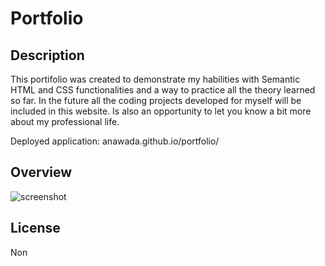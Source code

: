 # Portfolio

## Description 

This portifolio was created to demonstrate my habilities with Semantic HTML and CSS functionalities and a way to practice all the theory learned so far. In the future all the coding projects developed for myself will be included in this website. Is also an opportunity to let you know a bit more about my professional life.

Deployed application: anawada.github.io/portfolio/

## Overview




![screenshot](./assets/images/screenshot.png)


## License

Non
